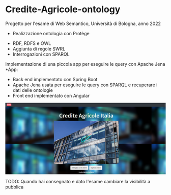 # Credite-Agricole-ontology

Progetto per l'esame di Web Semantico, Università di Bologna, anno 2022

- Realizzazione ontologia con Protège

* RDF, RDFS e OWL
* Aggiunta di regole SWRL
* Interrogazioni con SPARQL

Implementazione di una piccola app per eseguire le query con Apache Jena
*App:

* Back end implementato con Spring Boot
* Apache Jena usata per eseguire le query con SPARQL e recuperare i dati delle ontologie
* Front end implementato con Angular

<img align="center" src="HomeBanca.PNG">

TODO: Quando hai consegnato e dato l'esame cambiare la visibilità a pubblica
